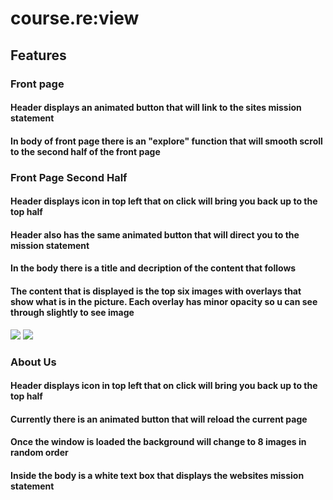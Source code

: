 # course.re:view

## Features
### Front page 
#### Header displays an animated button that will link to the sites mission statement
#### In body of front page there is an "explore" function that will smooth scroll to the second half of the front page

### Front Page Second Half
#### Header displays icon in top left that on click will bring you back up to the top half 
#### Header also has the same animated button that will direct you to the mission statement
#### In the body there is a title and decription of the content that follows
#### The content that is displayed is the top six images with overlays that show what is in the picture. Each overlay has minor opacity so u can see through slightly to see image

![](../golf/aboutimages/coursegiphy.gif)
<img src="../golf/aboutimages/coursegiphy.gif">

### About Us 
#### Header displays icon in top left that on click will bring you back up to the top half 
#### Currently there is an animated button that will reload the current page 
#### Once the window is loaded the background will change to 8 images in random order
#### Inside the body is a white text box that displays the websites mission statement 

